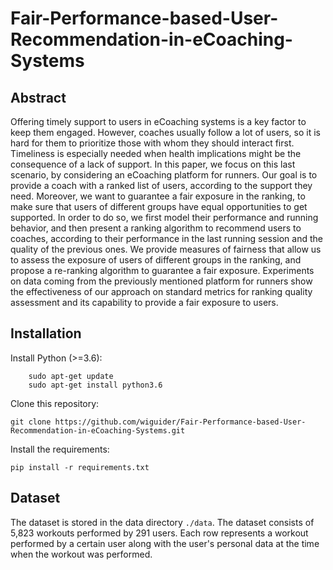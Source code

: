 # Fair-Performance-based-User-Recommendation-in-eCoaching-Systems

## Abstract

Offering timely support to users in eCoaching systems is a key factor to keep them engaged. However, coaches usually follow a lot of users, so it is hard for them to prioritize those with whom they should interact first. Timeliness is especially needed when health implications might be the consequence of a lack of support. In this paper, we focus on this last scenario, by considering an eCoaching platform for runners. Our goal is to provide a coach with a ranked list of users, according to the support they need.
Moreover, we want to guarantee a fair exposure in the ranking, to make sure that users of different groups have equal opportunities to get supported. In order to do so, we first model their performance and running behavior, and then present a ranking algorithm to recommend users to coaches, according to their performance in the last running session and the quality of the previous ones.
We provide measures of fairness that allow us to assess the exposure of users of different groups in the ranking, and propose a re-ranking algorithm to guarantee a fair exposure. Experiments on data coming from the previously mentioned platform for runners show the effectiveness of our approach on standard metrics for ranking quality assessment and its capability to provide a fair exposure to users.

## Installation

Install Python (>=3.6):

```
    sudo apt-get update
    sudo apt-get install python3.6
```

Clone this repository:

```
git clone https://github.com/wiguider/Fair-Performance-based-User-Recommendation-in-eCoaching-Systems.git
```

Install the requirements:

```
pip install -r requirements.txt
```

## Dataset

The dataset is stored in the data directory `./data`. The dataset consists of 5,823 workouts performed by 291 users. Each row represents a workout performed by a certain user along with the user's personal data at the time when the workout was performed.
